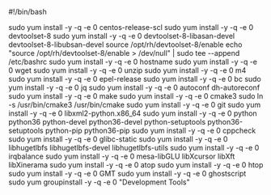 #!/bin/bash

sudo yum install -y -q -e 0 centos-release-scl
sudo yum install -y -q -e 0 devtoolset-8
sudo yum install -y -q -e 0 devtoolset-8-libasan-devel devtoolset-8-libubsan-devel
source /opt/rh/devtoolset-8/enable
echo "source /opt/rh/devtoolset-8/enable > /dev/null" | sudo tee --append /etc/bashrc
sudo yum install -y -q -e 0 hostname
sudo yum install -y -q -e 0 wget
sudo yum install -y -q -e 0 unzip
sudo yum install -y -q -e 0 m4
sudo yum install -y -q -e 0 epel-release
sudo yum install -y -q -e 0 bc
sudo yum install -y -q -e 0 jq
sudo yum install -y -q -e 0 autoconf dh-autoreconf
sudo yum install -y -q -e 0 make
sudo yum install -y -q -e 0 cmake3
sudo ln -s /usr/bin/cmake3 /usr/bin/cmake
sudo yum install -y -q -e 0 git
sudo yum install -y -q -e 0 libxml2-python.x86_64
sudo yum install -y -q -e 0 python python36 python-devel python36-devel python-setuptools python36-setuptools python-pip python36-pip
sudo yum install -y -q -e 0 cppcheck
sudo yum install -y -q -e 0 glibc-static
sudo yum install -y -q -e 0 libhugetlbfs libhugetlbfs-devel libhugetlbfs-utils
sudo yum install -y -q -e 0 irqbalance
sudo yum install -y -q -e 0 mesa-libGLU libXcursor libXft libXinerama
sudo yum install -y -q -e 0 atop
sudo yum install -y -q -e 0 htop
sudo yum install -y -q -e 0 GMT
sudo yum install -y -q -e 0 ghostscript
sudo yum groupinstall -y -q -e 0 "Development Tools"
